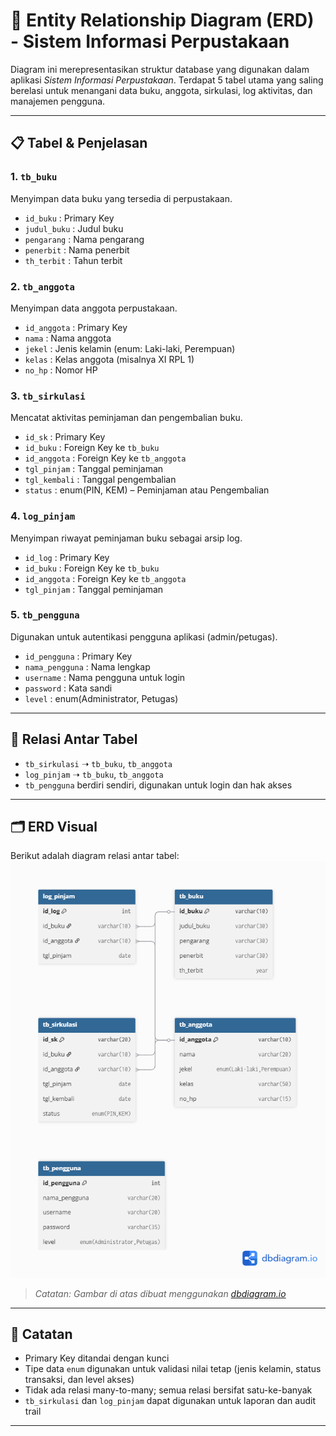 # 🧩 Entity Relationship Diagram (ERD) - Sistem Informasi Perpustakaan

Diagram ini merepresentasikan struktur database yang digunakan dalam aplikasi *Sistem Informasi Perpustakaan*. Terdapat 5 tabel utama yang saling berelasi untuk menangani data buku, anggota, sirkulasi, log aktivitas, dan manajemen pengguna.

---

## 📋 Tabel & Penjelasan

### 1. `tb_buku`

Menyimpan data buku yang tersedia di perpustakaan.

* `id_buku` : Primary Key
* `judul_buku` : Judul buku
* `pengarang` : Nama pengarang
* `penerbit` : Nama penerbit
* `th_terbit` : Tahun terbit

### 2. `tb_anggota`

Menyimpan data anggota perpustakaan.

* `id_anggota` : Primary Key
* `nama` : Nama anggota
* `jekel` : Jenis kelamin (enum: Laki-laki, Perempuan)
* `kelas` : Kelas anggota (misalnya XI RPL 1)
* `no_hp` : Nomor HP

### 3. `tb_sirkulasi`

Mencatat aktivitas peminjaman dan pengembalian buku.

* `id_sk` : Primary Key
* `id_buku` : Foreign Key ke `tb_buku`
* `id_anggota` : Foreign Key ke `tb_anggota`
* `tgl_pinjam` : Tanggal peminjaman
* `tgl_kembali` : Tanggal pengembalian
* `status` : enum(PIN, KEM) – Peminjaman atau Pengembalian

### 4. `log_pinjam`

Menyimpan riwayat peminjaman buku sebagai arsip log.

* `id_log` : Primary Key
* `id_buku` : Foreign Key ke `tb_buku`
* `id_anggota` : Foreign Key ke `tb_anggota`
* `tgl_pinjam` : Tanggal peminjaman

### 5. `tb_pengguna`

Digunakan untuk autentikasi pengguna aplikasi (admin/petugas).

* `id_pengguna` : Primary Key
* `nama_pengguna` : Nama lengkap
* `username` : Nama pengguna untuk login
* `password` : Kata sandi
* `level` : enum(Administrator, Petugas)

---

## 🔗 Relasi Antar Tabel

* `tb_sirkulasi` ➝ `tb_buku`, `tb_anggota`
* `log_pinjam` ➝ `tb_buku`, `tb_anggota`
* `tb_pengguna` berdiri sendiri, digunakan untuk login dan hak akses

---

## 🗂 ERD Visual

Berikut adalah diagram relasi antar tabel:
![ERD Perpustakaan](docs/ERD_Perpustakaan.png)

> *Catatan: Gambar di atas dibuat menggunakan [dbdiagram.io](https://dbdiagram.io)*

---

## 🧩 Catatan

* Primary Key ditandai dengan kunci
* Tipe data `enum` digunakan untuk validasi nilai tetap (jenis kelamin, status transaksi, dan level akses)
* Tidak ada relasi many-to-many; semua relasi bersifat satu-ke-banyak
* `tb_sirkulasi` dan `log_pinjam` dapat digunakan untuk laporan dan audit trail

---